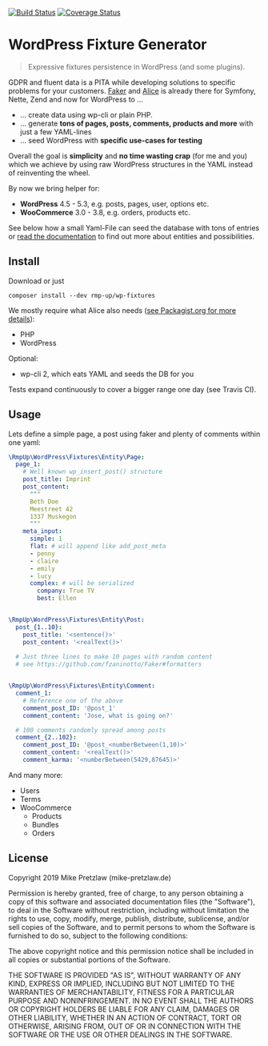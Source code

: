[![Build Status](https://travis-ci.org/rmp-up/wp-fixtures.svg?branch=master)](https://travis-ci.org/rmp-up/wp-fixtures)
[![Coverage Status](https://coveralls.io/repos/github/rmp-up/wp-fixtures/badge.svg)](https://coveralls.io/github/rmp-up/wp-fixtures)

# WordPress Fixture Generator

> Expressive fixtures persistence in WordPress (and some plugins).

GDPR and fluent data is a PITA while developing solutions
to specific problems for your customers.
[Faker](https://github.com/fzaninotto/Faker)
and [Alice](https://github.com/nelmio/alice)
is already there for Symfony, Nette, Zend and now for WordPress to ...

* ... create data using wp-cli or plain PHP.
* ... generate **tons of pages, posts, comments, products
      and more** with just a few YAML-lines
* ... seed WordPress with **specific use-cases for testing**

Overall the goal is **simplicity** and **no time wasting crap** (for me and you)
which we achieve by using raw WordPress structures in the YAML instead of
reinventing the wheel.

By now we bring helper for:

* **WordPress** 4.5 - 5.3, e.g. posts, pages, user, options etc.
* **WooCommerce** 3.0 - 3.8, e.g. orders, products etc.

See below how a small Yaml-File can seed the database with tons of entries
or [read the documentation](https://github.com/rmp-up/wp-fixtures/releases)
to find out more about entities and possibilities.


## Install

Download or just

    composer install --dev rmp-up/wp-fixtures

We mostly require what Alice also needs
([see Packagist.org for more details](https://packagist.org/packages/rmp-up/wp-fixtures)):

* PHP
* WordPress

Optional:

* wp-cli 2, which eats YAML and seeds the DB for you

Tests expand continuously to cover a bigger range one day (see Travis CI).


## Usage

Lets define a simple page,
a post using faker
and plenty of comments within one yaml:

```yaml
\RmpUp\WordPress\Fixtures\Entity\Page:
  page_1:
    # Well known wp_insert_post() structure
    post_title: Imprint
    post_content:
      """
      Beth Doe
      Meestreet 42
      1337 Muskegon
      """
    meta_input:
      simple: 1
      flat: # will append like add_post_meta
      - penny
      - claire
      - emily
      - lucy
      complex: # will be serialized
        company: True TV
        best: Ellen


\RmpUp\WordPress\Fixtures\Entity\Post:
  post_{1..10}:
    post_title: '<sentence()>'
    post_content: '<realText()>'
      
  # Just three lines to make 10 pages with random content
  # see https://github.com/fzaninotto/Faker#formatters


\RmpUp\WordPress\Fixtures\Entity\Comment:
  comment_1:
    # Reference one of the above
    comment_post_ID: '@post_1'
    comment_content: 'Jose, what is going on?'

  # 100 comments randomly spread among posts
  comment_{2..102}:
    comment_post_ID: '@post_<numberBetween(1,10)>'
    comment_content: '<realText()>'
    comment_karma: '<numberBetween(5429,87645)>'
```

And many more:

* Users
* Terms
* WooCommerce
  * Products
  * Bundles
  * Orders

## License

Copyright 2019 Mike Pretzlaw (mike-pretzlaw.de)

Permission is hereby granted, free of charge,
to any person obtaining a copy of this software
and associated documentation files (the "Software"),
to deal in the Software without restriction,
including without limitation the rights to use, copy, modify, merge, publish,
distribute, sublicense, and/or sell copies of the Software,
and to permit persons to whom the Software is furnished to do so,
subject to the following conditions:

The above copyright notice and this permission notice shall be included
in all copies or substantial portions of the Software.

THE SOFTWARE IS PROVIDED "AS IS", WITHOUT WARRANTY OF ANY KIND,
EXPRESS OR IMPLIED,
INCLUDING BUT NOT LIMITED TO THE WARRANTIES OF MERCHANTABILITY,
FITNESS FOR A PARTICULAR PURPOSE AND NONINFRINGEMENT.
IN NO EVENT SHALL THE AUTHORS OR COPYRIGHT HOLDERS BE LIABLE FOR ANY CLAIM,
DAMAGES OR OTHER LIABILITY, WHETHER IN AN ACTION OF CONTRACT,
TORT OR OTHERWISE, ARISING FROM, OUT OF OR IN CONNECTION WITH THE SOFTWARE
OR THE USE OR OTHER DEALINGS IN THE SOFTWARE.
